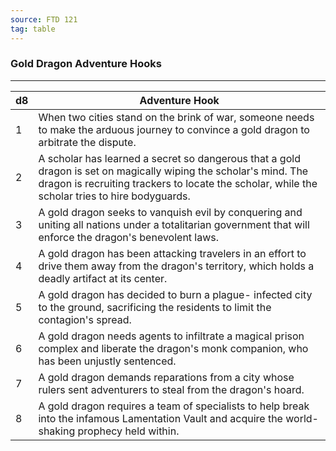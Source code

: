 ```yaml
---
source: FTD 121
tag: table
---
```


### Gold Dragon Adventure Hooks
---
|d8|Adventure Hook|
|----|------------|
|1|When two cities stand on the brink of war, someone needs to make the arduous journey to convince a gold dragon to arbitrate the dispute.|
|2|A scholar has learned a secret so dangerous that a gold dragon is set on magically wiping the scholar's mind. The dragon is recruiting trackers to locate the scholar, while the scholar tries to hire bodyguards.|
|3|A gold dragon seeks to vanquish evil by conquering and uniting all nations under a totalitarian government that will enforce the dragon's benevolent laws.|
|4|A gold dragon has been attacking travelers in an effort to drive them away from the dragon's territory, which holds a deadly artifact at its center.|
|5|A gold dragon has decided to burn a plague- infected city to the ground, sacrificing the residents to limit the contagion's spread.|
|6|A gold dragon needs agents to infiltrate a magical prison complex and liberate the dragon's monk companion, who has been unjustly sentenced.|
|7|A gold dragon demands reparations from a city whose rulers sent adventurers to steal from the dragon's hoard.|
|8|A gold dragon requires a team of specialists to help break into the infamous Lamentation Vault and acquire the world-shaking prophecy held within.|
